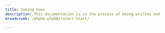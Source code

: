 ```yaml
---
title: Coming Soon
description: This documentation is in the process of being written and will be available soon.
breadcrumb: /phpbb:phpBB/!start:Start/

---
```


